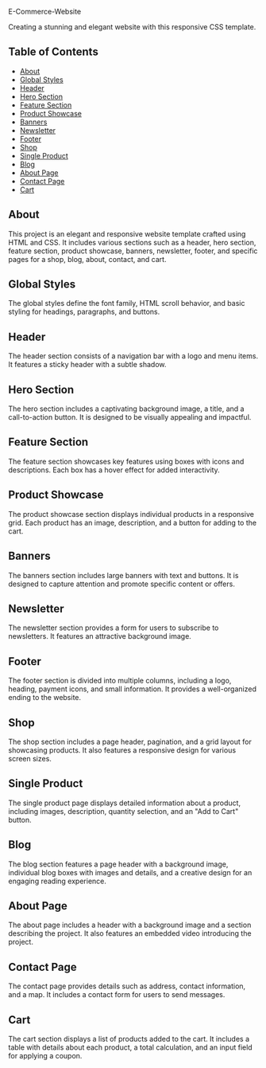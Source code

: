 E-Commerce-Website<br>

Creating a stunning and elegant website with this responsive CSS template.

## Table of Contents

- [About](#about)
- [Global Styles](#global-styles)
- [Header](#header)
- [Hero Section](#hero-section)
- [Feature Section](#feature-section)
- [Product Showcase](#product-showcase)
- [Banners](#banners)
- [Newsletter](#newsletter)
- [Footer](#footer)
- [Shop](#shop)
- [Single Product](#single-product)
- [Blog](#blog)
- [About Page](#about-page)
- [Contact Page](#contact-page)
- [Cart](#cart)

## About

This project is an elegant and responsive website template crafted using HTML and CSS. It includes various sections such as a header, hero section, feature section, product showcase, banners, newsletter, footer, and specific pages for a shop, blog, about, contact, and cart.

## Global Styles

The global styles define the font family, HTML scroll behavior, and basic styling for headings, paragraphs, and buttons.

## Header

The header section consists of a navigation bar with a logo and menu items. It features a sticky header with a subtle shadow.

## Hero Section

The hero section includes a captivating background image, a title, and a call-to-action button. It is designed to be visually appealing and impactful.

## Feature Section

The feature section showcases key features using boxes with icons and descriptions. Each box has a hover effect for added interactivity.

## Product Showcase

The product showcase section displays individual products in a responsive grid. Each product has an image, description, and a button for adding to the cart.

## Banners

The banners section includes large banners with text and buttons. It is designed to capture attention and promote specific content or offers.

## Newsletter

The newsletter section provides a form for users to subscribe to newsletters. It features an attractive background image.

## Footer

The footer section is divided into multiple columns, including a logo, heading, payment icons, and small information. It provides a well-organized ending to the website.

## Shop

The shop section includes a page header, pagination, and a grid layout for showcasing products. It also features a responsive design for various screen sizes.


## Single Product

The single product page displays detailed information about a product, including images, description, quantity selection, and an "Add to Cart" button.

## Blog

The blog section features a page header with a background image, individual blog boxes with images and details, and a creative design for an engaging reading experience.

## About Page

The about page includes a header with a background image and a section describing the project. It also features an embedded video introducing the project.

## Contact Page

The contact page provides details such as address, contact information, and a map. It includes a contact form for users to send messages.

## Cart

The cart section displays a list of products added to the cart. It includes a table with details about each product, a total calculation, and an input field for applying a coupon.


